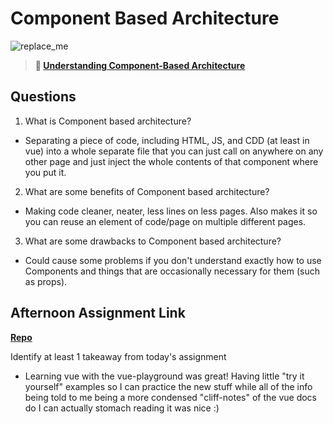 # Component Based Architecture

![replace_me](https://codeworks.blob.core.windows.net/public/assets/img/illustrations/placeholder.svg)

> **📖 [Understanding Component-Based Architecture](https://codeworksacademy.com/fs-student-guide/resources/wk6/01-Component-Based-Architecture)**

## Questions

1. What is Component based architecture?

- Separating a piece of code, including HTML, JS, and CDD (at least in vue) into a whole separate file that you can just call on anywhere on any other page and just inject the whole contents of that component where you put it.

2. What are some benefits of Component based architecture?

- Making code cleaner, neater, less lines on less pages. Also makes it so you can reuse an element of code/page on multiple different pages.

3. What are some drawbacks to Component based architecture?

- Could cause some problems if you don't understand exactly how to use Components and things that are occasionally necessary for them (such as props).

## Afternoon Assignment Link

**[Repo](https://github.com/TheOneTrueRy/vue-playground)**

Identify at least 1 takeaway from today's assignment

- Learning vue with the vue-playground was great! Having little "try it yourself" examples so I can practice the new stuff while all of the info being told to me being a more condensed "cliff-notes" of the vue docs do I can actually stomach reading it was nice :)